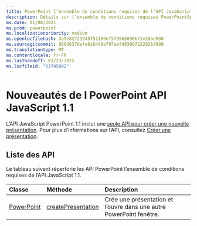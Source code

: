 ```yaml
---
title: PowerPoint l’ensemble de conditions requises de l’API JavaScript 1.1
description: Détails sur l’ensemble de conditions requises PowerPointApi 1.1.
ms.date: 01/08/2021
ms.prod: powerpoint
ms.localizationpriority: medium
ms.openlocfilehash: 3a9e82721945751169ef573965890b71e20bd930
ms.sourcegitcommit: 968d637defe816449a797aefd930872229214898
ms.translationtype: MT
ms.contentlocale: fr-FR
ms.lasthandoff: 03/23/2022
ms.locfileid: "63745802"
---
```

# <a name="whats-new-in-powerpoint-javascript-api-11"></a>Nouveautés de l PowerPoint API JavaScript 1.1

L’API JavaScript PowerPoint 1.1 inclut une [seule API pour créer une nouvelle présentation](/javascript/api/powerpoint#PowerPoint_createPresentation_base64File_). Pour plus d’informations sur l’API, consultez [Créer une présentation](../../powerpoint/powerpoint-add-ins.md#create-a-presentation).

## <a name="api-list"></a>Liste des API

Le tableau suivant répertorie les API PowerPoint l’ensemble de conditions requises de l’API JavaScript 1.1.

| Classe | Méthode | Description |
|:---|:---|:---|
|[PowerPoint](/javascript/api/powerpoint)|[createPresentation](/javascript/api/powerpoint#PowerPoint_createPresentation_base64File_)|Crée une présentation et l’ouvre dans une autre PowerPoint fenêtre.|
